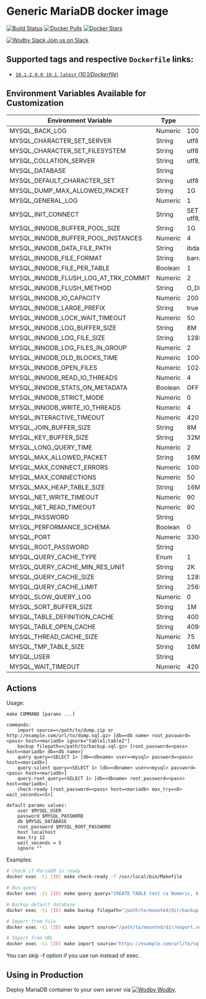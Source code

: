 # Generic MariaDB docker image

[![Build Status](https://travis-ci.org/wodby/mariadb.svg?branch=master)](https://travis-ci.org/wodby/mariadb)
[![Docker Pulls](https://img.shields.io/docker/pulls/wodby/mariadb.svg)](https://hub.docker.com/r/wodby/mariadb)
[![Docker Stars](https://img.shields.io/docker/stars/wodby/mariadb.svg)](https://hub.docker.com/r/wodby/mariadb)

[![Wodby Slack](https://www.google.com/s2/favicons?domain=www.slack.com) Join us on Slack](https://slack.wodby.com/)

## Supported tags and respective `Dockerfile` links:

- [`10.1-2.0.0`, `10.1`, `latest` (*10.1/Dockerfile*)](https://github.com/wodby/mariadb/tree/master/10.1/Dockerfile)

## Environment Variables Available for Customization

| Environment Variable | Type | Default Value | Description |
| -------------------- | -----| ------------- | ----------- |
| MYSQL_BACK_LOG                        | Numeric | 100                                        | |
| MYSQL_CHARACTER_SET_SERVER            | String  | utf8                                       | |
| MYSQL_CHARACTER_SET_FILESYSTEM        | String  | utf8                                       | |
| MYSQL_COLLATION_SERVER                | String  | utf8_unicode_ci                            | |
| MYSQL_DATABASE                        | String  |                                            | |
| MYSQL_DEFAULT_CHARACTER_SET           | String  | utf8                                       | | 
| MYSQL_DUMP_MAX_ALLOWED_PACKET         | String  | 1G                                         | |
| MYSQL_GENERAL_LOG                     | Numeric | 1                                          | |
| MYSQL_INIT_CONNECT                    | String  | SET collation_connection = utf8_general_ci | |
| MYSQL_INNODB_BUFFER_POOL_SIZE         | String  | 1G                                         | |
| MYSQL_INNODB_BUFFER_POOL_INSTANCES    | Numeric | 4                                          | |
| MYSQL_INNODB_DATA_FILE_PATH           | String  | ibdata1:10M:autoextend:max:10G             | |
| MYSQL_INNODB_FILE_FORMAT              | String  | barracuda                                  | |
| MYSQL_INNODB_FILE_PER_TABLE           | Boolean | 1                                          | |
| MYSQL_INNODB_FLUSH_LOG_AT_TRX_COMMIT  | Numeric | 2                                          | |
| MYSQL_INNODB_FLUSH_METHOD             | String  | O_DIRECT                                   | |
| MYSQL_INNODB_IO_CAPACITY              | Numeric | 200                                        | |
| MYSQL_INNODB_LARGE_PREFIX             | String  | true                                       | |
| MYSQL_INNODB_LOCK_WAIT_TIMEOUT        | Numeric | 50                                         | |
| MYSQL_INNODB_LOG_BUFFER_SIZE          | String  | 8M                                         | |
| MYSQL_INNODB_LOG_FILE_SIZE            | String  | 128M                                       | |
| MYSQL_INNODB_LOG_FILES_IN_GROUP       | Numeric | 2                                          | |
| MYSQL_INNODB_OLD_BLOCKS_TIME          | Numeric | 1000                                       | |
| MYSQL_INNODB_OPEN_FILES               | Numeric | 1024                                       | |
| MYSQL_INNODB_READ_IO_THREADS          | Numeric | 4                                          | |
| MYSQL_INNODB_STATS_ON_METADATA        | Boolean | OFF                                        | |
| MYSQL_INNODB_STRICT_MODE              | Numeric | 0                                          | |
| MYSQL_INNODB_WRITE_IO_THREADS         | Numeric | 4                                          | |
| MYSQL_INTERACTIVE_TIMEOUT             | Numeric | 420                                        | |
| MYSQL_JOIN_BUFFER_SIZE                | String  | 8M                                         | |
| MYSQL_KEY_BUFFER_SIZE                 | String  | 32M                                        | |
| MYSQL_LONG_QUERY_TIME                 | Numeric | 2                                          | |
| MYSQL_MAX_ALLOWED_PACKET              | String  | 16M                                        | |
| MYSQL_MAX_CONNECT_ERRORS              | Numeric | 100000                                     | |
| MYSQL_MAX_CONNECTIONS                 | Numeric | 50                                         | |
| MYSQL_MAX_HEAP_TABLE_SIZE             | String  | 16M                                        | |
| MYSQL_NET_WRITE_TIMEOUT               | Numeric | 90                                         | |
| MYSQL_NET_READ_TIMEOUT                | Numeric | 90                                         | |
| MYSQL_PASSWORD                        | String  |                                            | |
| MYSQL_PERFORMANCE_SCHEMA              | Boolean | 0                                          | |
| MYSQL_PORT                            | Numeric | 3306                                       | |
| MYSQL_ROOT_PASSWORD                   | String  |                                            | REQUIRED |
| MYSQL_QUERY_CACHE_TYPE                | Enum    | 1                                          | |
| MYSQL_QUERY_CACHE_MIN_RES_UNIT        | String  | 2K                                         | |
| MYSQL_QUERY_CACHE_SIZE                | String  | 128M                                       | |
| MYSQL_QUERY_CACHE_LIMIT               | String  | 256K                                       | |
| MYSQL_SLOW_QUERY_LOG                  | Numeric | 0                                          | |
| MYSQL_SORT_BUFFER_SIZE                | String  | 1M                                         | |
| MYSQL_TABLE_DEFINITION_CACHE          | String  | 400                                        | |
| MYSQL_TABLE_OPEN_CACHE                | String  | 4096                                       | |
| MYSQL_THREAD_CACHE_SIZE               | Numeric | 75                                         | |
| MYSQL_TMP_TABLE_SIZE                  | String  | 16M                                        | |
| MYSQL_USER                            | String  |                                            | |
| MYSQL_WAIT_TIMEOUT                    | Numeric | 420                                        | |

## Actions

Usage:
```
make COMMAND [params ...]
 
commands:
    import source=</path/to/dump.zip or http://example.com/url/to/dump.sql.gz> [db=<db name> root_password=<pass> host=<mariadb> ignore="table1;table2"] 
    backup filepath=</path/to/backup.sql.gz> [root_password=<pass> host=<mariadb> db=<db name>] 
    query query=<SELECT 1> [db=<dbname> user=<mysql> password=<pass> host=<mariadb>] 
    query-silent query=<SELECT 1> [db=<dbname> user=<mysql> password=<pass> host=<mariadb>] 
    query-root query=<SELECT 1> [db=<dbname> root_password=<pass> host=<mariadb>]
    check-ready [root_password=<pass> host=<mariadb> max_try=<8> wait_seconds=<5>]  
    
default params values:
    user $MYSQL_USER
    password $MYSQL_PASSWORD
    db $MYSQL_DATABASE
    root_password $MYSQL_ROOT_PASSWORD
    host localhost
    max_try 12
    wait_seconds = 5
    ignore ""
```

Examples:

```bash
# Check if MariaDB is ready
docker exec -ti [ID] make check-ready -f /usr/local/bin/Makefile

# Run query
docker exec -ti [ID] make query query="CREATE TABLE test (a Numeric, b Numeric, c VARCHAR(255))" -f /usr/local/bin/Makefile

# Backup default database
docker exec -ti [ID] make backup filepath="/path/to/mounted/dir/backup.sql.gz" -f /usr/local/bin/Makefile

# Import from file
docker exec -ti [ID] make import source="/path/to/mounted/dir/export.sql.gz"

# Import from URL
docker exec -ti [ID] make import source="https://example.com/url/to/sql/dump.zip"
```

You can skip -f option if you use run instead of exec. 

## Using in Production

Deploy MariaDB container to your own server via [![Wodby](https://www.google.com/s2/favicons?domain=wodby.com) Wodby](https://wodby.com).
